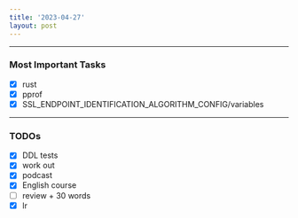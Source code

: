```yaml
---
title: '2023-04-27'
layout: post
---
```


---

### Most Important Tasks

- [x] rust
- [x] pprof
- [x] SSL_ENDPOINT_IDENTIFICATION_ALGORITHM_CONFIG/variables

---

### TODOs

- [x] DDL tests
- [x] work out
- [x] podcast
- [x] English course
- [ ] review + 30 words
- [x] lr
